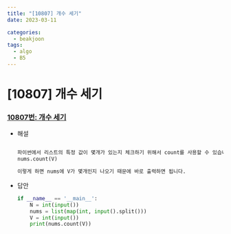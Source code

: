 ```yaml
---
title: "[10807] 개수 세기"
date: 2023-03-11

categories:
  - beakjoon
tags:
  - algo
  - B5
---
```


# [10807] 개수 세기
### [10807번: 개수 세기](https://www.acmicpc.net/problem/10807)
- 해설
    
    ```python
    
    파이썬에서 리스트의 특정 값이 몇개가 있는지 체크하기 위해서 count를 사용할 수 있습니다.
    nums.count(V)
    
    이렇게 하면 nums에 V가 몇개인지 나오기 때문에 바로 출력하면 됩니다.
    ```
- 답안
    
    ```python
    if __name__ == '__main__':
        N = int(input())
        nums = list(map(int, input().split()))
        V = int(input())
        print(nums.count(V))
    ```
